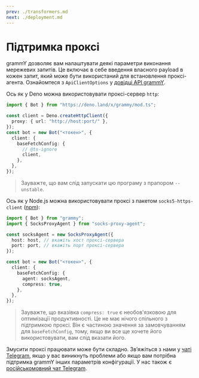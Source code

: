 ```yaml
---
prev: ./transformers.md
next: ./deployment.md
---
```


# Підтримка проксі

grammY дозволяє вам налаштувати деякі параметри виконання мережевих запитів.
Це включає в себе введення власного payload в кожен запит, який може бути використаний для встановлення проксі-агента.
Ознайомтеся з `ApiClientOptions` у [довідці API grammY](https://deno.land/x/grammy/mod.ts?s=ApiClientOptions).

Ось як у Deno можна використовувати проксі-сервер `http`:

```ts
import { Bot } from "https://deno.land/x/grammy/mod.ts";

const client = Deno.createHttpClient({
  proxy: { url: "http://host:port/" },
});
const bot = new Bot("<токен>", {
  client: {
    baseFetchConfig: {
      // @ts-ignore
      client,
    },
  },
});
```

> Зауважте, що вам слід запускати цю програму з прапором `--unstable`.

Ось як у Node.js можна використовувати проксі з пакетом `socks5-https-client` ([npm](https://www.npmjs.com/package/socks-proxy-agent)):

```ts
import { Bot } from "grammy";
import { SocksProxyAgent } from "socks-proxy-agent";

const socksAgent = new SocksProxyAgent({
  host: host, // вкажіть хост проксі-сервера
  port: port, // вкажіть порт проксі-сервера
});

const bot = new Bot("<токен>", {
  client: {
    baseFetchConfig: {
      agent: socksAgent,
      compress: true,
    },
  },
});
```

> Зауважте, що вказівка `compress: true` є необов'язковою для оптимізації продуктивності.
> Це не має нічого спільного з підтримкою проксі.
> Він є частиною значення за замовчуванням для `baseFetchConfig`, тому, якщо ви все ще хочете його використовувати, вам слід вказати його.

Змусити проксі працювати може бути складно.
Звʼяжіться з нами у [чаті Telegram](https://t.me/grammyjs), якщо у вас виникнуть проблеми або якщо вам потрібна підтримка grammY інших параметрів конфігурації.
У нас також є [російськомовний чат Telegram](https://t.me/grammyjs_ru).

